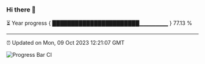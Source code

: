 ### Hi there 👋

⏳ Year progress { ███████████████████████▁▁▁▁▁▁▁ } 77.13 %

---

⏰ Updated on Mon, 09 Oct 2023 12:21:07 GMT

![Progress Bar CI](https://github.com/liununu/liununu/workflows/Progress%20Bar%20CI/badge.svg)
